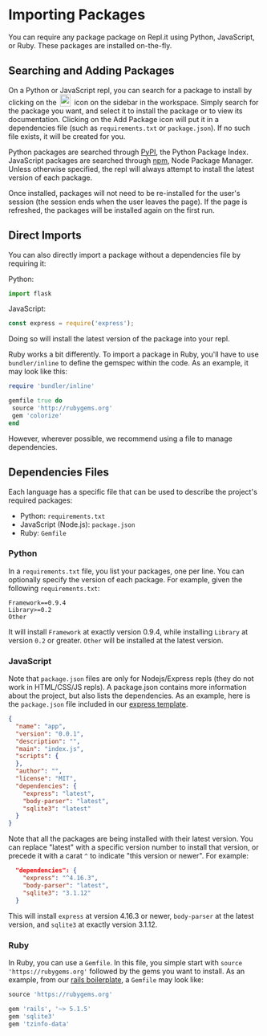 # Importing Packages

You can require any package package on Repl.it using Python, JavaScript, or Ruby.  These packages
are installed on-the-fly.

## Searching and Adding Packages

On a Python or JavaScript repl, you can search for a package to install by clicking on the
<img
  src="https://repl.it/public/images/libraries_hover.png"
  style="height: 24px; vertical-align:text-bottom; width: 21px; margin: 0 3px; display: inline-block;"
/>
icon on the sidebar in the workspace.  Simply search for the package you want, and select it
to install the package or to view its documentation.  Clicking on the Add Package icon will
put it in a dependencies file (such as `requirements.txt` or `package.json`).  If no such file exists,
it will be created for you.

Python packages are searched through [PyPI](https://pypi.org/), the Python Package Index.
JavaScript packages are searched through [npm](https://www.npmjs.com/), Node Package Manager.
Unless otherwise specified, the repl will always attempt to install the latest version of each
package.

Once installed, packages will not need to be re-installed for the user's session (the session ends
when the user leaves the page).  If the page is refreshed, the packages will be installed again on
the first run.

## Direct Imports

You can also directly import a package without a dependencies file by requiring it:

Python:

```python
import flask
```

JavaScript:

```javascript
const express = require('express');
```

Doing so will install the latest version of the package into your repl.

Ruby works a bit differently.  To import a package in Ruby, you'll have to use `bundler/inline`
to define the gemspec within the code.  As an example, it may look like this:

```ruby
require 'bundler/inline'

gemfile true do
 source 'http://rubygems.org'
 gem 'colorize'
end
```

However, wherever possible, we recommend using a file to manage dependencies.

## Dependencies Files

Each language has a specific file that can be used to describe the project's required packages:

* Python: `requirements.txt`
* JavaScript (Node.js): `package.json`
* Ruby: `Gemfile`

### Python

In a `requirements.txt` file, you list your packages, one per line.  You can optionally specify
the version of each package.  For example, given the following `requirements.txt`:

```
Framework==0.9.4
Library>=0.2
Other
```

It will install `Framework` at exactly version 0.9.4, while installing `Library` at version
`0.2` or greater.  `Other` will be installed at the latest version.

### JavaScript

Note that `package.json` files are only for Nodejs/Express repls (they do not work in HTML/CSS/JS
repls).  A package.json contains more information about the project, but also lists the
dependencies.  As an example, here is the `package.json` file included in our
[express template](/languages/express).

```json
{
  "name": "app",
  "version": "0.0.1",
  "description": "",
  "main": "index.js",
  "scripts": {
  },
  "author": "",
  "license": "MIT",
  "dependencies": {
    "express": "latest",
    "body-parser": "latest",
    "sqlite3": "latest"
  }
}
```

Note that all the packages are being installed with their latest version.  You can replace
"latest" with a specific version number to install that version, or precede it with a carat
`^` to indicate "this version or newer".  For example:

```json
  "dependencies": {
    "express": "^4.16.3",
    "body-parser": "latest",
    "sqlite3": "3.1.12"
  }
```

This will install `express` at version 4.16.3 or newer, `body-parser` at the latest version,
and `sqlite3` at exactly version 3.1.12.

### Ruby

In Ruby, you can use a `Gemfile`.  In this file, you simple start with
`source 'https://rubygems.org'` followed by the gems you want to install.  As an example,
from our [rails boilerplate](https://repl.it/@timmy_i_chen/rails-template), a `Gemfile` may
look like:

```ruby
source 'https://rubygems.org'

gem 'rails', '~> 5.1.5'
gem 'sqlite3'
gem 'tzinfo-data'
```